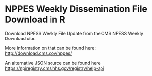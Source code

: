 # NPPES Weekly Dissemination File Download in R

Download NPESS Weekly File Update from the CMS NPESS Weekly Download site.

More information on that can be found here:
http://download.cms.gov/nppes/

An alternative JSON source can be found here:
https://npiregistry.cms.hhs.gov/registry/help-api

